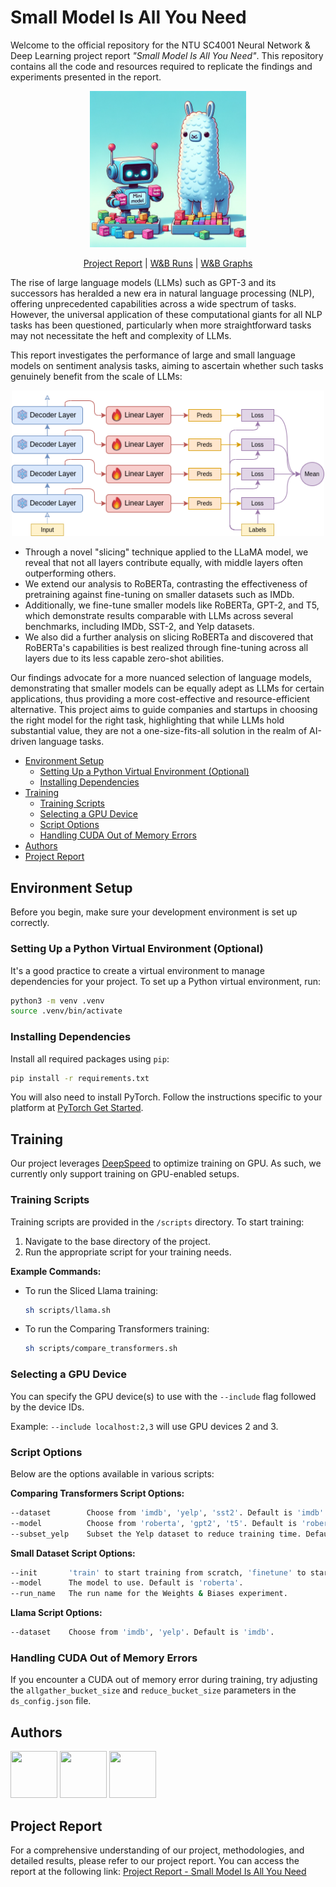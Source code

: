 # Small Model Is All You Need

Welcome to the official repository for the NTU SC4001 Neural Network & Deep Learning project report _"Small Model Is All You Need"_. This repository contains all the code and resources required to replicate the findings and experiments presented in the report.

<p align='center'>
  <img src="public/pic.png" width=250 />
</p>

<p align="center">
    <a href="">Project Report</a>
    |
    <a href="https://wandb.ai/sc4001/text-sentiment-analysis/">W&B Runs</a>
    |
    <a href="https://api.wandb.ai/links/sc4001/vz711n0m">W&B Graphs</a>
</p>

The rise of large language models (LLMs) such as GPT-3 and its successors has heralded a new era in natural language processing (NLP), offering unprecedented capabilities across a wide spectrum of tasks. However, the universal application of these computational giants for all NLP tasks has been questioned, particularly when more straightforward tasks may not necessitate the heft and complexity of LLMs.

This report investigates the performance of large and small language models on sentiment analysis tasks, aiming to ascertain whether such tasks genuinely benefit from the scale of LLMs:

<p align='center'>
  <img src="public/sliced-model.png" width=500 />
</p>

- Through a novel "slicing" technique applied to the LLaMA model, we reveal that not all layers contribute equally, with middle layers often outperforming others.
- We extend our analysis to RoBERTa, contrasting the effectiveness of pretraining against fine-tuning on smaller datasets such as IMDb.
- Additionally, we fine-tune smaller models like RoBERTa, GPT-2, and T5, which demonstrate results comparable with LLMs across several benchmarks, including IMDb, SST-2, and Yelp datasets.
- We also did a further analysis on slicing RoBERTa and discovered that RoBERTa's capabilities is best realized through fine-tuning across all layers due to its less capable zero-shot abilities.

Our findings advocate for a more nuanced selection of language models, demonstrating that smaller models can be equally adept as LLMs for certain applications, thus providing a more cost-effective and resource-efficient alternative. This project aims to guide companies and startups in choosing the right model for the right task, highlighting that while LLMs hold substantial value, they are not a one-size-fits-all solution in the realm of AI-driven language tasks.

- [Environment Setup](#environment-setup)
  - [Setting Up a Python Virtual Environment (Optional)](#setting-up-a-python-virtual-environment-optional)
  - [Installing Dependencies](#installing-dependencies)
- [Training](#training)
  - [Training Scripts](#training-scripts)
  - [Selecting a GPU Device](#selecting-a-gpu-device)
  - [Script Options](#script-options)
  - [Handling CUDA Out of Memory Errors](#handling-cuda-out-of-memory-errors)
- [Authors](#authors)
- [Project Report](#project-report)

## Environment Setup

Before you begin, make sure your development environment is set up correctly.

### Setting Up a Python Virtual Environment (Optional)

It's a good practice to create a virtual environment to manage dependencies for your project. To set up a Python virtual environment, run:

```sh
python3 -m venv .venv
source .venv/bin/activate
```

### Installing Dependencies

Install all required packages using `pip`:

```sh
pip install -r requirements.txt
```

You will also need to install PyTorch. Follow the instructions specific to your platform at [PyTorch Get Started](https://pytorch.org/get-started/locally/).

## Training

Our project leverages [DeepSpeed](https://github.com/microsoft/DeepSpeed) to optimize training on GPU. As such, we currently only support training on GPU-enabled setups.

### Training Scripts

Training scripts are provided in the `/scripts` directory. To start training:

1. Navigate to the base directory of the project.
2. Run the appropriate script for your training needs.

**Example Commands:**

- To run the Sliced Llama training:

  ```sh
  sh scripts/llama.sh
  ```

- To run the Comparing Transformers training:
  ```sh
  sh scripts/compare_transformers.sh
  ```

### Selecting a GPU Device

You can specify the GPU device(s) to use with the `--include` flag followed by the device IDs.

Example: `--include localhost:2,3` will use GPU devices 2 and 3.

### Script Options

Below are the options available in various scripts:

**Comparing Transformers Script Options:**

```sh
--dataset        Choose from 'imdb', 'yelp', 'sst2'. Default is 'imdb'.
--model          Choose from 'roberta', 'gpt2', 't5'. Default is 'roberta'.
--subset_yelp    Subset the Yelp dataset to reduce training time. Default is False.
```

**Small Dataset Script Options:**

```sh
--init       'train' to start training from scratch, 'finetune' to start from pre-trained weights.
--model      The model to use. Default is 'roberta'.
--run_name   The run name for the Weights & Biases experiment.
```

**Llama Script Options:**

```sh
--dataset    Choose from 'imdb', 'yelp'. Default is 'imdb'.
```

### Handling CUDA Out of Memory Errors

If you encounter a CUDA out of memory error during training, try adjusting the `allgather_bucket_size` and `reduce_bucket_size` parameters in the `ds_config.json` file.

## Authors

<a href='https://github.com/ztjhz' title='Toh Jing Hua'> <img src='https://avatars.githubusercontent.com/ztjhz' height='75' width='75'/></a>
<a href='https://github.com/xJQx' title='Toh Jing Qiang'> <img src='https://avatars.githubusercontent.com/xJQx' height='75' width='75'/></a>
<a href='https://github.com/Lebarnon' title='Lenson Lim'> <img src='https://avatars.githubusercontent.com/Lebarnon' height='75' width='75'/></a>

## Project Report

For a comprehensive understanding of our project, methodologies, and detailed results, please refer to our project report. You can access the report at the following link: [Project Report - Small Model Is All You Need](https://github.com/ztjhz/)
